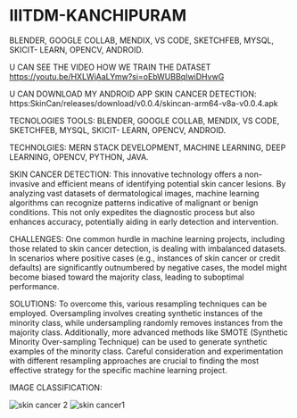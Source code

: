 # IIITDM-KANCHIPURAM
 BLENDER, GOOGLE COLLAB, MENDIX, VS CODE, SKETCHFEB, MYSQL, SKICIT- LEARN, OPENCV, ANDROID.

 U CAN SEE THE VIDEO HOW WE TRAIN THE DATASET https://youtu.be/HXLWjAaLYmw?si=oEbWUBBqIwiDHvwG

 U CAN DOWNLOAD MY ANDROID APP SKIN CANCER DETECTION: https:SkinCan/releases/download/v0.0.4/skincan-arm64-v8a-v0.0.4.apk
 

TECNOLOGIES TOOLS: BLENDER, GOOGLE COLLAB, MENDIX, VS CODE, SKETCHFEB, MYSQL, SKICIT- LEARN, OPENCV, ANDROID.

TECHNOLGIES: MERN STACK DEVELOPMENT, MACHINE LEARNING, DEEP LEARNING, OPENCV, PYTHON, JAVA.

SKIN CANCER DETECTION: This innovative technology offers a non-invasive and efficient means of identifying potential skin cancer lesions. By analyzing vast datasets of dermatological images, machine learning algorithms can recognize patterns indicative of malignant or benign conditions. This not only expedites the diagnostic process but also enhances accuracy, potentially aiding in early detection and intervention.

CHALLENGES: One common hurdle in machine learning projects, including those related to skin cancer detection, is dealing with imbalanced datasets. In scenarios where positive cases (e.g., instances of skin cancer or credit defaults) are significantly outnumbered by negative cases, the model might become biased toward the majority class, leading to suboptimal performance.

SOLUTIONS: To overcome this, various resampling techniques can be employed. Oversampling involves creating synthetic instances of the minority class, while undersampling randomly removes instances from the majority class. Additionally, more advanced methods like SMOTE (Synthetic Minority Over-sampling Technique) can be used to generate synthetic examples of the minority class. Careful consideration and experimentation with different resampling approaches are crucial to finding the most effective strategy for the specific machine learning project.

IMAGE CLASSIFICATION:

![skin cancer 2](https://github.com/ABHISHROYZZZ/IIITM-KANCHIPURAM/assets/146514925/3e338ca7-7ddd-425c-843c-d80120902282)
![skin cancer1](https://github.com/ABHISHROYZZZ/IIITM-KANCHIPURAM/assets/146514925/d7d15bb7-9344-4d41-8dc1-2a852c061e28)
